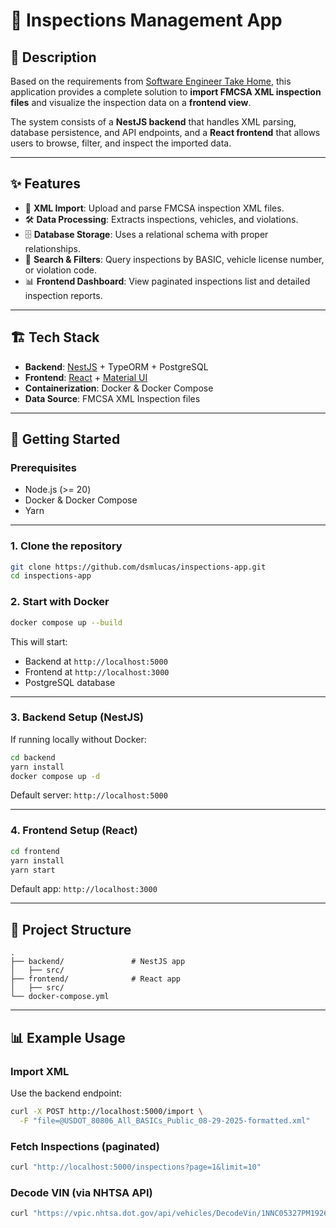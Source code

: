 # 🚛 Inspections Management App

## 📖 Description

Based on the requirements from [Software Engineer Take Home](https://haulwith.notion.site/Software-Engineer-Take-Home-5e2ebed9c75b4bad8b04d2f7b880f4b7), this application provides a complete solution to **import FMCSA XML inspection files** and visualize the inspection data on a **frontend view**.

The system consists of a **NestJS backend** that handles XML parsing, database persistence, and API endpoints, and a **React frontend** that allows users to browse, filter, and inspect the imported data.

---

## ✨ Features

- 📂 **XML Import**: Upload and parse FMCSA inspection XML files.
- 🛠️ **Data Processing**: Extracts inspections, vehicles, and violations.
- 🗄️ **Database Storage**: Uses a relational schema with proper relationships.
- 🔎 **Search & Filters**: Query inspections by BASIC, vehicle license number, or violation code.
- 📊 **Frontend Dashboard**: View paginated inspections list and detailed inspection reports.

---

## 🏗️ Tech Stack

- **Backend**: [NestJS](https://nestjs.com/) + TypeORM + PostgreSQL
- **Frontend**: [React](https://react.dev/) + [Material UI](https://mui.com/)
- **Containerization**: Docker & Docker Compose
- **Data Source**: FMCSA XML Inspection files

---

## 🚀 Getting Started

### Prerequisites

- Node.js (>= 20)
- Docker & Docker Compose
- Yarn

---

### 1. Clone the repository

```bash
git clone https://github.com/dsmlucas/inspections-app.git
cd inspections-app
```

### 2. Start with Docker

```bash
docker compose up --build
```

This will start:

- Backend at `http://localhost:5000`
- Frontend at `http://localhost:3000`
- PostgreSQL database

---

### 3. Backend Setup (NestJS)

If running locally without Docker:

```bash
cd backend
yarn install
docker compose up -d
```

Default server: `http://localhost:5000`

---

### 4. Frontend Setup (React)

```bash
cd frontend
yarn install
yarn start
```

Default app: `http://localhost:3000`

---

## 📂 Project Structure

```
.
├── backend/               # NestJS app
│   ├── src/
├── frontend/              # React app
│   ├── src/
└── docker-compose.yml
```

---

## 📊 Example Usage

### Import XML

Use the backend endpoint:

```bash
curl -X POST http://localhost:5000/import \
  -F "file=@USDOT_80806_All_BASICs_Public_08-29-2025-formatted.xml"
```

### Fetch Inspections (paginated)

```bash
curl "http://localhost:5000/inspections?page=1&limit=10"
```

### Decode VIN (via NHTSA API)

```bash
curl "https://vpic.nhtsa.dot.gov/api/vehicles/DecodeVin/1NNC05327PM192691?format=json"
```
